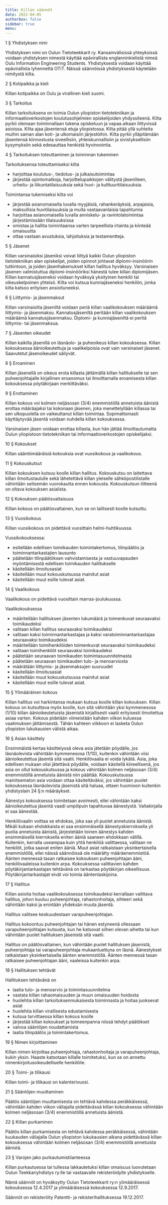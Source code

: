 ```yaml
---
title: Killan säännöt
date: 2022-04-05
authorbox: false
sidebar: true
menu:
---
```


1 § Yhdistyksen nimi

Yhdistyksen nimi on Oulun Tietoteekkarit ry. Kansainvälisissä yhteyksissä voidaan yhdistyksen nimestä käyttää epävirallista englanninkielistä nimeä Oulu Information Engineering Students. Yhdistyksestä voidaan käyttää epävirallista lyhennettä OTiT. Näissä säännöissä yhdistyksestä käytetään nimitystä kilta.

2 § Kotipaikka ja kieli

Killan kotipaikka on Oulu ja virallinen kieli suomi.

3 § Tarkoitus

Killan tarkoituksena on toimia Oulun yliopiston tietotekniikan ja informaatioverkostojen koulutusohjelmien opiskelijoiden yhdyssiteenä. Kilta pyrkii olemaan toiminnallaan tukena opiskeluun ja vapaa.aikaan liittyvissä asioissa. Kilta ajaa jäsentensä etuja yliopistossa. Kilta pitää yllä suhteita muihin saman alan koti- ja ulkomaisiin järjestöihin. Kilta pyrkii ylläpitämään jäsentensä kiinnostusta siveellisiin, yhteiskunnallisiin ja sivistyksellisiin kysymyksiin sekä edesauttaa henkistä hyvinvointia.

4 § Tarkoituksen toteuttaminen ja toiminnan tukeminen

Tarkoituksensa toteuttamiseksi kilta
- harjoittaa koulutus-, tiedotus- ja julkaisutoimintaa
- järjestää opintomatkoja, harjoittelupaikkojen välitystä jäsenilleen, urheilu- ja liikuntatilaisuuksia sekä huvi- ja kulttuuritilaisuuksia.

Toimintansa tukemiseksi kilta voi
- järjestää asianomaisella luvalla myyjäisiä, rahankeräyksiä, arpajaisia, maksullisia huvitilaisuuksia ja muita vastaavanlaisia tapahtumia
- harjoittaa asianomaisella luvalla anniskelu- ja ravintolatoimintaa järjestämissään tilaisuuksissa
- omistaa ja hallita toimintaansa varten tarpeellista irtainta ja kiinteää omaisuutta
- ottaa vastaan avustuksia, lahjoituksia ja testamentteja.

5 § Jäsenet

Killan varsinaisiksi jäseniksi voivat liittyä kaikki Oulun yliopiston tietotekniikan alan opiskelijat, joiden opinnot johtavat diplomi-insinöörin tutkintoon, ja joiden jäsenhakemukset killan hallitus hyväksyy. Varsinaisen jäsenen valmistuttua diplomi-insinööriksi hänestä tulee killan diplomijäsen. Killan kannatusjäseneksi voidaan hyväksyä yksityinen henkilö tai oikeuskelpoinen yhteisö. Kilta voi kutsua kunniajäseneksi henkilön, jonka kilta katsoo erityisen ansioituneeksi.

6 § Liittymis- ja jäsenmaksut

Killan varsinaisilta jäseniltä voidaan periä killan vaalikokouksen määräämä liittymis- ja jäsenmaksu. Kannatusjäseniltä peritään killan vaalikokouksen määräämä kannatusjäsenmaksu. Diplomi- ja kunniajäseniltä ei peritä liittymis- tai jäsenmaksua.

7 § Jäsenten oikeudet

Killan kaikilla jäsenillä on läsnäolo- ja puheoikeus killan kokouksessa. Killan kokouksessa äänioikeutettuja ja vaalikelpoisia ovat vain varsinaiset jäsenet. Saavutetut jäsenoikeudet säilyvät.

8 § Eroaminen

Killan jäsenellä on oikeus erota killasta jättämällä killan hallitukselle tai sen puheenjohtajalle kirjallinen eroanomus tai ilmoittamalla eroamisesta killan kokouksessa pöytäkirjaan merkittäväksi.

9 § Erottaminen

Killan kokous voi kolmen neljäsosan (3/4) enemmistöllä annetuista äänistä erottaa määräajaksi tai kokonaan jäsenen, joka menettelyllään killassa tai sen ulkopuolella on vaikeuttanut killan toimintaa. Sopimattomasti käyttäytyvää jäsentä voidaan nuhdella killan kokouksessa.

Varsinaisen jäsen voidaan erottaa killasta, kun hän jättää ilmoittautumatta Oulun yliopistoon tietotekniikan tai informaatioverkostojen opiskelijaksi.

10 § Kokoukset

Killan sääntömääräisiä kokouksia ovat vuosikokous ja vaalikokous.

11 § Kokouskutsut

Killan kokouksen kutsuu koolle killan hallitus. Kokouskutsu on laitettava killan ilmoitustaululle sekä lähetettävä killan yleiselle sähköpostilistalle vähintään seitsemän vuorokautta ennen kokousta. Kokouskutsun liitteenä on oltava kokouksen asialista.

12 § Kokouksen päätösvaltaisuus

Killan kokous on päätösvaltainen, kun se on laillisesti koolle kutsuttu.

13 § Vuosikokous

Killan vuosikokous on pidettävä vuosittain helmi-huhtikuussa.

Vuosikokouksessa:
- esitellään edellisen toimikauden toimintakertomus, tilinpäätös ja toiminnantarkastajien lausunto
- päätetään tilinpäätöksen vahvistamisesta ja vastuuvapauden myöntämisestä edellisen toimikauden hallitukselle
- käsitellään ilmoitusasiat
- käsitellään muut kokouskutsussa mainitut asiat
- käsitellään muut esille tulevat asiat.

14 § Vaalikokous

Vaalikokous on pidettävä vuosittain marras-joulukuussa.

Vaalikokouksessa
- määritellään hallituksen jäsenten lukumäärä ja toimenkuvat seuraavaksi toimikaudeksi
- valitaan killan hallitus seuraavaksi toimikaudeksi
- valitaan kaksi toiminnantarkastajaa ja kaksi varatoiminnantarkastajaa seuraavaksi toimikaudeksi
- määritellään toimihenkilöiden toimenkuvat seuraavaksi toimikaudeksi
- valitaan toimihenkilöt seuraavaksi toimikaudeksi
- päätetään seuraavan toimikauden toimintasuunnitelmasta
- päätetään seuraavan toimikauden tulo- ja menoarviosta
- määrätään liittymis- ja jäsenmaksujen suuruudet
- käsitellään ilmoitusasiat
- käsitellään muut kokouskutsussa mainitut asiat
- käsitellään muut esille tulevat asiat.

15 § Ylimääräinen kokous

Killan hallitus voi harkintansa mukaan kutsua koolle killan kokouksen. Killan kokous on kutsuttava myös koolle, kun sitä vähintään yksi kymmenesosa (1/10) killan äänioikeutetuista jäsenistä kirjallisesti vaatii erityisesti ilmoitettua asiaa varten. Kokous pidetään viimeistään kahden viikon kuluessa vaatimuksen jättämisestä. Tähän kahteen viikkoon ei lasketa Oulun yliopiston lukukausien välistä aikaa.

16 § Asian käsittely

Ensimmäistä kertaa käsittelyssä oleva asia jätetään pöydälle, jos läsnäolevista vähintään kymmenesosa (1/10), kuitenkin vähintään viisi äänioikeutettua jäsentä sitä vaatii. Henkilövaalia ei voida lykätä. Asia, joka edellisen mukaan olisi jätettävä pöydälle, voidaan käsitellä kiireellisenä, jos asia on ollut kokouskutsussa ja kokous vähintään kolmen neljäsosan (3/4) enemmistöllä annetuista äänistä niin päättää. Kokouskutsussa mainitsematon asia voidaan ottaa käsiteltäväksi, jos vähintään puolet kokouksessa läsnäolevista jäsenistä sitä haluaa, ottaen huomioon kuitenkin yhdistyslain 24 §:n määräykset.

Äänestys kokouksessa toimitetaan avoimesti, ellei vähintään kaksi äänioikeutettua jäsentä vaadi umpilipuin tapahtuvaa äänestystä. Valtakirjalla ei saa äänestää.

Henkilövaalin voittaa se ehdokas, joka saa yli puolet annetuista äänistä. Mikäli kukaan ehdokkaista ei saa ensimmäisellä äänestyskierroksella yli puolia annetuista äänistä, järjestetään toinen äänestys kahden ensimmäisellä kierroksella eniten ääniä saaneen ehdokkaan välillä. Kuitenkin, kerralla useampaa kuin yhtä henkilöä valittaessa, valitaan ne henkilöt, jotka saavat eniten ääniä. Muut asiat ratkaistaan yksinkertaisella enemmistöllä, ellei näissä säännöissä ole määrätty määräenemmistöä. Äänten mennessä tasan ratkaisee kokouksen puheenjohtajan ääni, henkilövaaleissa kuitenkin arpa. Kokouksessa valittavien kahden pöytäkirjantarkastajan tehtävänä on tarkastaa pöytäkirjan oikeellisuus. Pöytäkirjantarkastajat eivät voi toimia ääntenlaskijoina.

17 § Hallitus

Killan asioita hoitaa vaalikokouksessa toimikaudeksi kerrallaan valittava hallitus, johon kuuluu puheenjohtaja, rahastonhoitaja, sihteeri sekä vähintään kaksi ja enintään yhdeksän muuta jäsentä.

Hallitus valitsee keskuudestaan varapuheenjohtajan.

Hallitus kokoontuu puheenjohtajan tai hänen estyneenä ollessaan varapuheenjohtajan kutsusta, kun he katsovat siihen olevan aihetta tai kun vähintään puolet hallituksen jäsenistä sitä vaatii.

Hallitus on päätösvaltainen, kun vähintään puolet hallituksen jäsenistä, puheenjohtaja tai varapuheenjohtaja mukaanluettuna on läsnä. Äänestykset ratkaistaan yksinkertaisella äänten enemmistöllä. Äänten mennessä tasan ratkaisee puheenjohtajan ääni, vaaleissa kuitenkin arpa.

18 § Hallituksen tehtävät

Hallituksen tehtävänä on
- laatia tulo- ja menoarvio ja toimintasuunnitelma
- vastata killan rahaomaisuuden ja muun omaisuuden hoidosta
- huolehtia killan tarkoituksenmukaisesta toiminnasta ja hoitaa juoksevat asiat
- huolehtia killan virallisesta edustamisesta
- kutsua tarvittaessa killan kokous koolle
- järjestää killan kokoukset ja toimeenpanna niissä tehdyt päätökset
- valvoa sääntöjen noudattamista
- laatia tilinpäätös ja toimintakertomus.

19 § Nimen kirjoittaminen

Killan nimen kirjoittaa puheenjohtaja, rahastonhoitaja ja varapuheenjohtaja, kukin yksin.
Haaste katsotaan killalle toimitetuksi, kun se on annettu nimenkirjoitusoikeudelliselle henkilölle.

20 § Toimi- ja tilikausi

Killan toimi- ja tilikausi on kalenterivuosi.

21 § Sääntöjen muuttaminen

Päätös sääntöjen muuttamisesta on tehtävä kahdessa peräkkäisessä, vähintään kahden viikon väliajalla pidettävässä killan kokouksessa vähintään kolmen neljäsosan (3/4) enemmistöllä annetuista äänistä.

22 § Killan purkaminen

Päätös killan purkamisesta on tehtävä kahdessa peräkkäisessä, vähintään kuukauden väliajalla Oulun yliopiston lukukausien aikana pidettävässä killan kokouksessa vähintään kolmen neljäsosan (3/4) enemmistöllä annetuista äänistä.

23 § Varojen jako purkautumistilanteessa

Killan purkautuessa tai tullessa lakkautetuksi killan omaisuus luovutetaan Oulun Teekkariyhdistys ry:lle tai vastaavalle rekisteröidylle yhdistykselle.

Nämä säännöt on hyväksytty Oulun Tietoteekkarit ry:n ylimääräisessä kokouksessa 12.4.2017 ja ylimääräisessä kokouksessa 12.9.2017.

Säännöt on rekisteröity Patentti- ja rekisterihallituksessa 19.12.2017.
